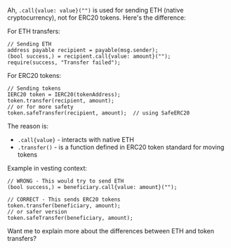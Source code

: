 Ah, `.call{value: value}("")` is used for sending ETH (native cryptocurrency), not for ERC20 tokens. Here's the difference:

For ETH transfers:

```solidity
// Sending ETH
address payable recipient = payable(msg.sender);
(bool success,) = recipient.call{value: amount}("");
require(success, "Transfer failed");
```

For ERC20 tokens:

```solidity
// Sending tokens
IERC20 token = IERC20(tokenAddress);
token.transfer(recipient, amount);
// or for more safety
token.safeTransfer(recipient, amount);  // using SafeERC20
```

The reason is:

- `.call{value}` - interacts with native ETH
- `.transfer()` - is a function defined in ERC20 token standard for moving tokens

Example in vesting context:

```solidity
// WRONG - This would try to send ETH
(bool success,) = beneficiary.call{value: amount}("");

// CORRECT - This sends ERC20 tokens
token.transfer(beneficiary, amount);
// or safer version
token.safeTransfer(beneficiary, amount);
```

Want me to explain more about the differences between ETH and token transfers?
